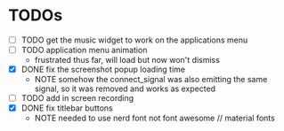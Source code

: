 # TODOs

- [ ] TODO get the music widget to work on the applications menu
- [ ] TODO application menu animation
    - frustrated thus far, will load but now won't dismiss
- [x] DONE fix the screenshot popup loading time
  - NOTE somehow the connect_signal was also emitting the same signal, so it was removed and works as expected
- [ ] TODO add in screen recording
- [x] DONE fix titlebar buttons
    - NOTE needed to use nerd font not font awesome // material fonts



